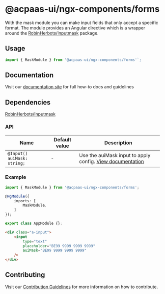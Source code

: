# @acpaas-ui/ngx-components/forms

With the mask module you can make input fields that only accept a specific format. The module provides an Angular directive which is a wrapper around the [RobinHerbots/Inputmask](https://github.com/RobinHerbots/Inputmask) package.

## Usage

```typescript
import { MaskModule } from '@acpaas-ui/ngx-components/forms'`;
```

## Documentation

Visit our [documentation site](https://acpaas-ui.digipolis.be/) for full how-to docs and guidelines

## Dependencies
[RobinHerbots/Inputmask](https://github.com/RobinHerbots/Inputmask)

### API

| Name         | Default value | Description |
| -----------  | ------ | -------------------------- |
| `@Input() auiMask: string;` | - | Use the auiMask input to apply config. [View documentation](https://github.com/RobinHerbots/Inputmask#masking-types)|

### Example

```typescript
import { MaskModule } from '@acpaas-ui/ngx-components/forms';

@NgModule({
    imports: [
        MaskModule,
    ]
});

export class AppModule {};
```

```html
<div class="a-input">
    <input
        type="text"
        placeholder="BE99 9999 9999 9999"
        auiMask="BE99 9999 9999 9999"
    />
</div>
```

## Contributing

Visit our [Contribution Guidelines](../../../../../CONTRIBUTING.md) for more information on how to contribute.

